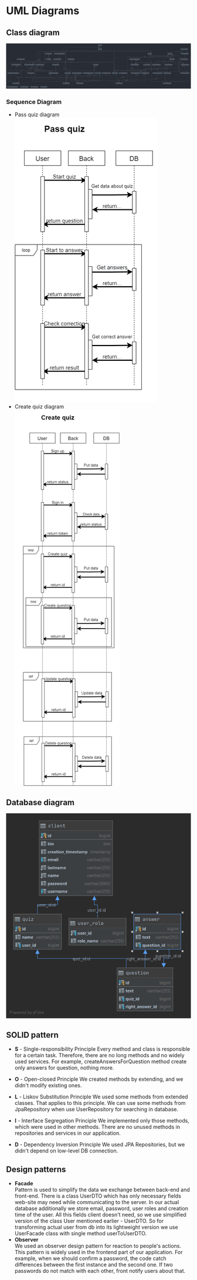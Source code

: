 # UML Diagrams
## Class diagram
![Class diagram](/documentation/diagrams/class_diagram.png)

### Sequence Diagram
- Pass quiz diagram\
  ![Pass quiz](/documentation/diagrams/pass_quiz_diagram.png)
- Create quiz diagram\
  ![Create quiz](/documentation/diagrams/create_quiz_diagram.png)

## Database diagram
![Database](/documentation/diagrams/database.png)

## SOLID pattern
- **S** - Single-responsibility Principle
Every method and class is responsible for a certain task. Therefore, there are no long methods and no widely used services. For example, createAnswersForQuestion method create only answers for question, nothing more.

- **O** - Open-closed Principle
We created methods by extending, and we didn't modify existing ones.

- **L** - Liskov Substitution Principle
We used some methods from extended classes. That applies to this principle. We can use some methods from JpaRepository when use UserRepository for searching in database.

- **I** - Interface Segregation Principle
We implemented only those methods, which were used in other methods. There are no unused methods in repositories and services in our application.
- **D** - Dependency Inversion Principle
We used JPA Repositories, but we didn't depend on low-level DB connection.

## Design patterns
- **Facade**\
Pattern is used to simplify the data we exchange between back-end and front-end. There is a class UserDTO which has only necessary fields web-site may need while communicating to the server. In our actual database additionally we store email, password, user roles and creation time of the user. All this fields client doesn't need, so we use simplified version of the class User mentioned earlier - UserDTO.  So for transforming actual user from db into its lightweight version we use UserFacade class with single method userToUserDTO.
- **Observer**\
We used an observer design pattern for reaction to people's actions. This pattern is widely used in the frontend part of our application. For example, when we should confirm a password, the code catch differences between the first instance and the second one. If two passwords do not match with each other, front notify users about that.

